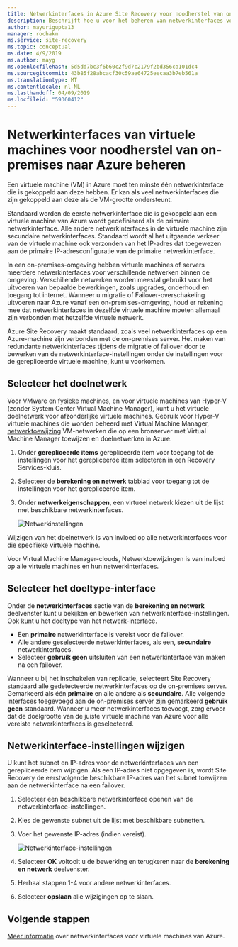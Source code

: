 ```yaml
---
title: Netwerkinterfaces in Azure Site Recovery voor noodherstel van on-premises naar Azure beheren | Microsoft Docs
description: Beschrijft hoe u voor het beheren van netwerkinterfaces voor noodherstel van on-premises naar Azure met Azure Site Recovery
author: mayurigupta13
manager: rochakm
ms.service: site-recovery
ms.topic: conceptual
ms.date: 4/9/2019
ms.author: mayg
ms.openlocfilehash: 5d5dd7bc3f6b60c2f9d7c2179f2bd356ca101dc4
ms.sourcegitcommit: 43b85f28abcacf30c59ae64725eecaa3b7eb561a
ms.translationtype: MT
ms.contentlocale: nl-NL
ms.lasthandoff: 04/09/2019
ms.locfileid: "59360412"
---
```

# <a name="manage-virtual-machine-network-interfaces-for-on-premises-disaster-recovery-to-azure"></a>Netwerkinterfaces van virtuele machines voor noodherstel van on-premises naar Azure beheren
Een virtuele machine (VM) in Azure moet ten minste één netwerkinterface die is gekoppeld aan deze hebben. Er kan als veel netwerkinterfaces die zijn gekoppeld aan deze als de VM-grootte ondersteunt.

Standaard worden de eerste netwerkinterface die is gekoppeld aan een virtuele machine van Azure wordt gedefinieerd als de primaire netwerkinterface. Alle andere netwerkinterfaces in de virtuele machine zijn secundaire netwerkinterfaces. Standaard wordt al het uitgaande verkeer van de virtuele machine ook verzonden van het IP-adres dat toegewezen aan de primaire IP-adresconfiguratie van de primaire netwerkinterface.

In een on-premises-omgeving hebben virtuele machines of servers meerdere netwerkinterfaces voor verschillende netwerken binnen de omgeving. Verschillende netwerken worden meestal gebruikt voor het uitvoeren van bepaalde bewerkingen, zoals upgrades, onderhoud en toegang tot internet. Wanneer u migratie of Failover-overschakeling uitvoeren naar Azure vanaf een on-premises-omgeving, houd er rekening mee dat netwerkinterfaces in dezelfde virtuele machine moeten allemaal zijn verbonden met hetzelfde virtuele netwerk.

Azure Site Recovery maakt standaard, zoals veel netwerkinterfaces op een Azure-machine zijn verbonden met de on-premises server. Het maken van redundante netwerkinterfaces tijdens de migratie of failover door te bewerken van de netwerkinterface-instellingen onder de instellingen voor de gerepliceerde virtuele machine, kunt u voorkomen.

## <a name="select-the-target-network"></a>Selecteer het doelnetwerk

Voor VMware en fysieke machines, en voor virtuele machines van Hyper-V (zonder System Center Virtual Machine Manager), kunt u het virtuele doelnetwerk voor afzonderlijke virtuele machines. Gebruik voor Hyper-V virtuele machines die worden beheerd met Virtual Machine Manager, [netwerktoewijzing](site-recovery-network-mapping.md) VM-netwerken die op een bronserver met Virtual Machine Manager toewijzen en doelnetwerken in Azure.

1. Onder **gerepliceerde items** gerepliceerde item voor toegang tot de instellingen voor het gerepliceerde item selecteren in een Recovery Services-kluis.

2. Selecteer de **berekening en netwerk** tabblad voor toegang tot de instellingen voor het gerepliceerde item.

3. Onder **netwerkeigenschappen**, een virtueel netwerk kiezen uit de lijst met beschikbare netwerkinterfaces.

    ![Netwerkinstellingen](./media/site-recovery-manage-network-interfaces-on-premises-to-azure/compute-and-network.png)

Wijzigen van het doelnetwerk is van invloed op alle netwerkinterfaces voor die specifieke virtuele machine.

Voor Virtual Machine Manager-clouds, Netwerktoewijzingen is van invloed op alle virtuele machines en hun netwerkinterfaces.

## <a name="select-the-target-interface-type"></a>Selecteer het doeltype-interface

Onder de **netwerkinterfaces** sectie van de **berekening en netwerk** deelvenster kunt u bekijken en bewerken van netwerkinterface-instellingen. Ook kunt u het doeltype van het netwerk-interface.

- Een **primaire** netwerkinterface is vereist voor de failover.
- Alle andere geselecteerde netwerkinterfaces, als een, **secundaire** netwerkinterfaces.
- Selecteer **gebruik geen** uitsluiten van een netwerkinterface van maken na een failover.

Wanneer u bij het inschakelen van replicatie, selecteert Site Recovery standaard alle gedetecteerde netwerkinterfaces op de on-premises server. Gemarkeerd als één **primaire** en alle andere als **secundaire**. Alle volgende interfaces toegevoegd aan de on-premises server zijn gemarkeerd **gebruik geen** standaard. Wanneer u meer netwerkinterfaces toevoegt, zorg ervoor dat de doelgrootte van de juiste virtuele machine van Azure voor alle vereiste netwerkinterfaces is geselecteerd.

## <a name="modify-network-interface-settings"></a>Netwerkinterface-instellingen wijzigen

U kunt het subnet en IP-adres voor de netwerkinterfaces van een gerepliceerde item wijzigen. Als een IP-adres niet opgegeven is, wordt Site Recovery de eerstvolgende beschikbare IP-adres van het subnet toewijzen aan de netwerkinterface na een failover.

1. Selecteer een beschikbare netwerkinterface openen van de netwerkinterface-instellingen.

2. Kies de gewenste subnet uit de lijst met beschikbare subnetten.

3. Voer het gewenste IP-adres (indien vereist).

    ![Netwerkinterface-instellingen](./media/site-recovery-manage-network-interfaces-on-premises-to-azure/network-interface-settings.png)

4. Selecteer **OK** voltooit u de bewerking en terugkeren naar de **berekening en netwerk** deelvenster.

5. Herhaal stappen 1-4 voor andere netwerkinterfaces.

6. Selecteer **opslaan** alle wijzigingen op te slaan.

## <a name="next-steps"></a>Volgende stappen
  [Meer informatie](../virtual-network/virtual-network-network-interface-vm.md) over netwerkinterfaces voor virtuele machines van Azure.
